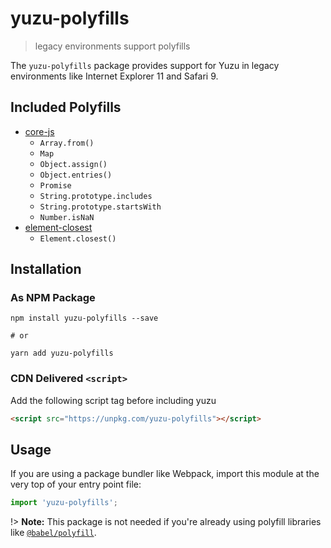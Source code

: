 # yuzu-polyfills

> legacy environments support polyfills

The `yuzu-polyfills` package provides support for Yuzu in legacy environments like Internet Explorer 11 and Safari 9.

## Included Polyfills

- [core-js](https://www.npmjs.com/package/core-js)
  - `Array.from()`
  - `Map`
  - `Object.assign()`
  - `Object.entries()`
  - `Promise`
  - `String.prototype.includes`
  - `String.prototype.startsWith`
  - `Number.isNaN`
- [element-closest](https://www.npmjs.com/package/element-closest)
  - `Element.closest()`

## Installation

### As NPM Package

```
npm install yuzu-polyfills --save

# or

yarn add yuzu-polyfills
```

### CDN Delivered `<script>`

Add the following script tag before including yuzu

```html
<script src="https://unpkg.com/yuzu-polyfills"></script>
```

## Usage

If you are using a package bundler like Webpack, import this module at the very top of your entry point file:

```js
import 'yuzu-polyfills';
```

!> **Note:** This package is not needed if you're already using polyfill libraries like [`@babel/polyfill`](https://babeljs.io/docs/en/babel-polyfill).
